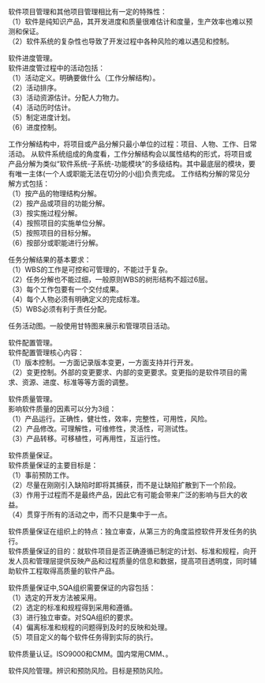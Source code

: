 
软件项目管理和其他项目管理相比有一定的特殊性：  
（1）软件是纯知识产品，其开发进度和质量很难估计和度量，生产效率也难以预测和保证。  
（2）软件系统的复杂性也导致了开发过程中各种风险的难以遇见和控制。

软件进度管理。  
软件进度管过程中的活动包括：  
（1）活动定义。明确要做什么（工作分解结构）。  
（2）活动排序。  
（3）活动资源估计。分配人力物力。  
（4）活动历时估计。  
（5）制定进度计划。  
（6）进度控制。  

工作分解结构中，将项目或产品分解只最小单位的过程：项目、人物、工作、日常活动。
从软件系统组成的角度看，工作分解结构会以属性结构的形式，将项目或产品分解为类似“软件系统-子系统-功能模块”的多级结构。其中最底层的模块，要有唯一主体(一个人或职能无法在切分的小组)负责完成。
工作结构分解的常见分解方式包括：  
（1）按产品的物理结构分解。  
（2）按产品或项目的功能分解。  
（3）按实施过程分解。  
（4）按照项目的实施单位分解。  
（5）按照项目的目标分解。  
（6）按部分或职能进行分解。  


任务分解结果的基本要求：  
（1）WBS的工作是可控和可管理的，不能过于复杂。  
（2）任务分解也不能过细，一般原则WBS的树形结构不超过6层。  
（3）每个工作包要有一个交付成果。  
（4）每个人物必须有明确定义的完成标准。  
（5）WBS必须有利于责任分配。  

任务活动图。一般使用甘特图来展示和管理项目活动。

软件配置管理。  
软件配置管理核心内容：  
（1）版本控制。一方面记录版本变更，一方面支持并行开发。  
（2）变更控制。外部的变更要求、内部的变更要求。变更指的是软件项目的需求、资源、进度、标准等等方面的调整。
 
软件质量管理。  
影响软件质量的因素可以分为3组：  
（1）产品运行。正确性，健壮性，效率，完整性，可用性，风险。  
（2）产品修改。可理解性，可维修性，灵活性，可测试性。  
（3）产品转移。可移植性，可再用性，互运行性。  

软件质量保证。  
软件质量保证的主要目标是：  
（1）事前预防工作。  
（2）尽量在刚刚引入缺陷时即将其捕获，而不是让缺陷扩散到下一个阶段。  
（3）作用于过程而不是最终产品，因此它有可能会带来广泛的影响与巨大的收益。  
（4）贯穿于所有的活动之中，而不只是集中于一点。  

软件质量保证在组织上的特点：独立审查，从第三方的角度监控软件开发任务的执行。  
软件质量保证的目的：就软件项目是否正确遵循已制定的计划、标准和规程，向开发人员和管理层提供反映产品和过程质量的信息和数据，提高项目透明度，同时辅助软件工程取得高质量的软件产品。

软件质量保证中,SQA组织需要保证的内容包括：  
（1）选定的开发方法被采用。  
（2）选定的标准和规程得到采用和遵循。  
（3）进行独立审查。对SQA组织的要求。  
（4）偏离标准和规程的问题得到及时的反映和处理。  
（5）项目定义的每个软件任务得到实际的执行。  

软件质量认证。ISO9000和CMM。国内常用CMM、。

软件风险管理。辨识和预防风险。目标是预防风险。


